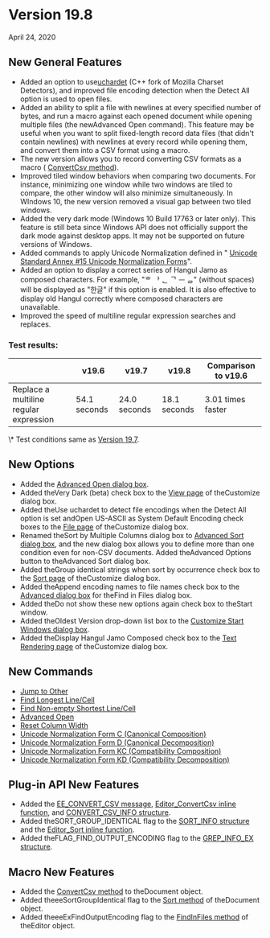 # Version 19.8

April 24, 2020

## New General Features

- Added an option to use[uchardet](https://github.com/BYVoid/uchardet) (C++ fork of Mozilla Charset Detectors), and improved file encoding detection when the Detect All option is used to open files.
- Added an ability to split a file with newlines at every specified number of bytes, and run a macro against each opened document while opening multiple files (the newAdvanced Open command). This feature may be useful when you want to split fixed-length record data files (that didn't contain newlines) with newlines at every record while opening them, and convert them into a CSV format using a macro.
- The new version allows you to record converting CSV formats as a macro ( [ConvertCsv method](../macro/document/convert_csv)).
- Improved tiled window behaviors when comparing two documents. For instance, minimizing one window while two windows are tiled to compare, the other window will also minimize simultaneously. In WIndows 10, the new version removed a visual gap between two tiled windows.
- Added the very dark mode (Windows 10 Build 17763 or later only). This feature is still beta since Windows API does not officially support the dark mode against desktop apps. It may not be supported on future versions of Windows.
- Added commands to apply Unicode Normalization defined in " [Unicode Standard Annex #15 Unicode Normalization Forms](http://unicode.org/reports/tr15/)".
- Added an option to display a correct series of Hangul Jamo as composed characters. For example, "ᄒ ᅡ ᆫ ᄀ ᅳ ᆯ" (without spaces) will be displayed as "한글" if this option is enabled. It is also effective to display old Hangul correctly where composed characters are unavailable.
- Improved the speed of multiline regular expression searches and replaces.

### Test results:

|  | v19.6 | v19.7 | v19.8 | Comparison to v19.6 |
| --- | --- | --- | --- | --- |
| Replace a multiline regular expression | 54.1 seconds | 24.0 seconds | 18.1 seconds | 3.01 times faster |

\\* Test conditions same as [Version 19.7](v19_7).

## New Options

- Added the [Advanced Open dialog box](../dlg/advanced_open/index).
- Added theVery Dark (beta) check box to the [View page](../dlg/customize/view/index) of theCustomize dialog box.
- Added theUse uchardet to detect file encodings when the Detect All option is set andOpen US-ASCII as System Default Encoding check boxes to the [File page](../dlg/customize/file/index) of theCustomize dialog box.
- Renamed theSort by Multiple Columns dialog box to [Advanced Sort dialog box](../dlg/sort_multi/index), and the new dialog box allows you to define more than one condition even for non-CSV documents. Added theAdvanced Options button to theAdvanced Sort dialog box.
- Added theGroup identical strings when sort by occurrence check box to the [Sort page](../dlg/customize/sort/index) of theCustomize dialog box.
- Added theAppend encoding names to file names check box to the [Advanced dialog box](../dlg/advanced/index) for theFind in Files dialog box.
- Added theDo not show these new options again check box to theStart window.
- Added theOldest Version drop-down list box to the [Customize Start Windows dialog box](../dlg/customize_start/index).
- Added theDisplay Hangul Jamo Composed check box to the [Text Rendering page](../dlg/customize/text_rendering/index) of theCustomize dialog box.

## New Commands

- [Jump to Other](../cmd/diff/compare_jump_to_other)
- [Find Longest Line/Cell](../cmd/search/find_longest)
- [Find Non-empty Shortest Line/Cell](../cmd/search/find_shortest)
- [Advanced Open](../cmd/file/advanced_open)
- [Reset Column Width](../cmd/edit/reset_column_width)
- [Unicode Normalization Form C (Canonical Composition)](../cmd/edit/unicode_norm_fc)
- [Unicode Normalization Form D (Canonical Decomposition)](../cmd/edit/unicode_norm_fd)
- [Unicode Normalization Form KC (Compatibility Composition)](../cmd/edit/unicode_norm_fkc)
- [Unicode Normalization Form KD (Compatibility Decomposition)](../cmd/edit/unicode_norm_fkd)

## Plug-in API New Features

- Added the [EE\_CONVERT\_CSV message](../plugin/message/ee_convert_csv), [Editor\_ConvertCsv inline function](../plugin/macro/editor_convertcsv), and [CONVERT\_CSV\_INFO structure](../plugin/structure/convert_csv_info).
- Added theSORT\_GROUP\_IDENTICAL flag to the [SORT\_INFO structure](../plugin/structure/sort_info) and the [Editor\_Sort inline function](../plugin/macro/editor_sort).
- Added theFLAG\_FIND\_OUTPUT\_ENCODING flag to the [GREP\_INFO\_EX structure](../plugin/structure/grep_info_ex).

## Macro New Features

- Added the [ConvertCsv method](../macro/document/convert_csv) to theDocument object.
- Added theeeSortGroupIdentical flag to the [Sort method](../macro/document/sort) of theDocument object.
- Added theeeExFindOutputEncoding flag to the [FindInFiles method](../macro/editor/editor_findinfiles) of theEditor object.
